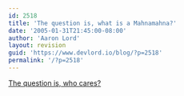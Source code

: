 ```yaml
---
id: 2518
title: 'The question is, what is a Mahnamahna?'
date: '2005-01-31T21:45:00-08:00'
author: 'Aaron Lord'
layout: revision
guid: 'https://www.devlord.io/blog/?p=2518'
permalink: '/?p=2518'
---
```


<a href="http://web.mit.edu/fatsean/www/Mahnamahna.mpeg">The question is, who cares?</a><div class="blogger-post-footer"></div>